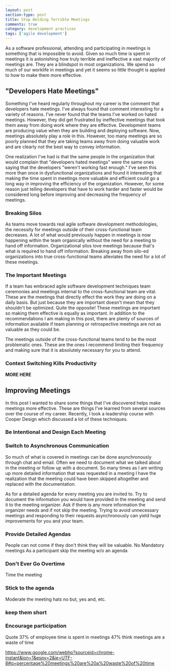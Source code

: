 ```yaml
---
layout: post
section-type: post
title: Stop Holding Terrible Meetings
comments: true
category: development practices
tags: ['agile development']
---
```


As a software professional, attending and participating in meetings is something that is impossible to avoid. Given so much time is spent
in meetings it is astonishing how truly terrible and ineffective a vast majority of meetings are. They are a blindspot in most organizations. 
We spend so much of our worklife in meetings and yet it seems so little thought is applied to how to make them more effective.

## "Developers Hate Meetings"

Something I've heard regularly throughout my career is the comment that developers hate meetings. I've always found that comment interesting for 
a variety of reasons. I've never found that the teams I've worked on hated meetings. However, they did get frustrated by ineffective meetings that took them away from doing work where they are effective. Development teams are producing value when they are building and deploying software. Now, meetings absolutely play a role in this. However, too many meetings are so poorly planned that they are taking teams away from doing valuable work and are clearly not the best way to convey information.

One realization I've had is that the same people in the organization that would complain that "developers hated meetings" were the same ones saying that the developers "weren't working fast enough." I've seen this more than once in dysfunctional organizations and found it interesting that making the time spent in meetings more valuable and efficient could go a long way in improving the efficiency of the organization. However, for some reason just telling developers that have to work harder and faster would be considered long before improving and decreasing the frequency of meetings.

### Breaking Silos

As teams move towards real agile software development methodologies,
the necessity for meetings outside of their cross-functional team decreases. A lot of what would previously happen in meetings is now happening within the team organically without the need for a meeting to hand off information.  Organizational silos love meetings because that's what is required to hand off information. Breaking away from silo-ed organizations into true
cross-functional teams alleviates the need for a lot of these meetings.

### The Important Meetings

If a team has embraced agile software development techniques team ceremonies and meetings internal to the cross-functional team are vital. These are the meetings that directly effect the work they are doing on a daily basis. But just because they are important doesn't mean that they shouldn't be optimized. Quite the opposite! These meetings are important so making them effective is equally as important. In addition to the recommendations I am making in this post, there are plenty of sources of information available if team planning or retrospective meetings are not as valuable as they could be.  

The meetings outside of the cross-functional teams tend to be the most problematic ones. These are the ones I recommend limiting their frequency and making sure that it is absolutely necessary for you to attend. 

### Context Switching Kills Productivity

**MORE HERE**

## Improving Meetings


In this post I wanted to share some things that I've discovered helps make meetings more effective. These are things I've learned from several sources
over the course of my career. Recently, I took a leadership course with Cooper Design which discussed a lot of these techniques. 

### Be Intentional and Design Each Meeting


### Switch to Asynchronous Communication

So much of what is covered in meetings can be done asynchronously through chat and email. Often we need to document what we talked about in the meeting or follow up with a document. So many times as I am writing up more detailed information that was requested in a meeting I have the realization that the meeting could have been skipped altogether and replaced with the documentation. 

As for a detailed agenda for every meeting you are invited to. Try to document the information you would have provided in the meeting and send it to the meeting organizer. Ask if there is any more information the organizer needs and if not skip the meeting. Trying to avoid unnecessary meetings and responding to their requests asynchronously can yield huge improvements for you and your team. 

### Provide Detailed Agendas
People can not come if they don't think they will be valuable.
No Mandatory meetings
As a participant skip the meeting w/o an agenda

### Don't Ever Go Overtime

Time the meeting

### Stick to the agenda
Moderate the meeting
hats
no but, yes and, etc.

### keep them short

### Encourage participation

Quote 37% of employee time is spent in meetings
47% think meetings are a waste of time

https://www.google.com/webhp?sourceid=chrome-instant&ion=1&espv=2&ie=UTF-8#q=percentage%20meetings%20are%20a%20waste%20of%20time

